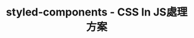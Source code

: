 ---
id: styledComponents
title: styled-components - CSS In JS處理方案
sidebar_label: styled-components - CSS In JS處理方案
---